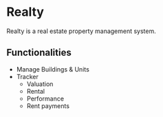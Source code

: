 # Realty
Realty is a real estate property management system.

## Functionalities
* Manage Buildings & Units
* Tracker
  * Valuation
  * Rental
  * Performance
  * Rent payments